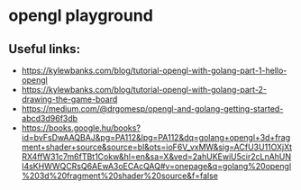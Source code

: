 # opengl playground

## Useful links:

- https://kylewbanks.com/blog/tutorial-opengl-with-golang-part-1-hello-opengl
- https://kylewbanks.com/blog/tutorial-opengl-with-golang-part-2-drawing-the-game-board
- https://medium.com/@drgomesp/opengl-and-golang-getting-started-abcd3d96f3db
- https://books.google.hu/books?id=bvFsDwAAQBAJ&pg=PA112&lpg=PA112&dq=golang+opengl+3d+fragment+shader+source&source=bl&ots=ioF6V_vxMW&sig=ACfU3U11OXjXtRX4ffW31c7m6fTBt1Cokw&hl=en&sa=X&ved=2ahUKEwiU5cir2cLnAhUNl4sKHWWQCRsQ6AEwA3oECAcQAQ#v=onepage&q=golang%20opengl%203d%20fragment%20shader%20source&f=false
